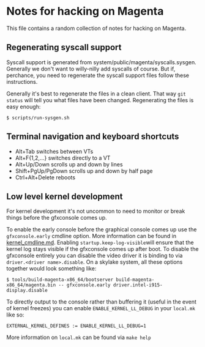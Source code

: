 # Notes for hacking on Magenta

This file contains a random collection of notes for hacking on Magenta.

## Regenerating syscall support

Syscall support is generated from system/public/magenta/syscalls.sysgen.
Generally we don't want to willy-nilly add syscalls of course.
But if, perchance, you need to regenerate the syscall support files follow
these instructions.

Generally it's best to regenerate the files in a clean client.
That way `git status` will tell you what files have been changed.
Regenerating the files is easy enough:

```
$ scripts/run-sysgen.sh
```

## Terminal navigation and keyboard shortcuts

* Alt+Tab switches between VTs
* Alt+F{1,2,...} switches directly to a VT
* Alt+Up/Down scrolls up and down by lines
* Shift+PgUp/PgDown scrolls up and down by half page
* Ctrl+Alt+Delete reboots

## Low level kernel development

For kernel development it's not uncommon to need to monitor or break things
before the gfxconsole comes up.

To enable the early console before the graphical console comes up use the
``gfxconsole.early`` cmdline option. More information can be found in
[kernel_cmdline.md](kernel_cmdline.md).
Enabling ``startup.keep-log-visible``will ensure that the kernel log stays
visible if the gfxconsole comes up after boot. To disable the gfxconsole
entirely you can disable the video driver it is binding to via ``driver.<driver
name>.disable``.
On a skylake system, all these options together would look something like:

```
$ tools/build-magenta-x86_64/bootserver build-magenta-x86_64/magenta.bin -- gfxconsole.early driver.intel-i915-display.disable
```

To directly output to the console rather than buffering it (useful in the event
of kernel freezes) you can enable ``ENABLE_KERNEL_LL_DEBUG`` in your ``local.mk`` like so:

```
EXTERNAL_KERNEL_DEFINES := ENABLE_KERNEL_LL_DEBUG=1
```

More information on ``local.mk`` can be found via ``make help``
